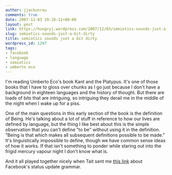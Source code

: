 ```yaml
---
author: jjackunrau
comments: true
date: 2007-12-03 19:18:11+00:00
layout: post
link: https://hungryj.wordpress.com/2007/12/03/semiotics-sounds-just-a-bit-dirty/
slug: semiotics-sounds-just-a-bit-dirty
title: semiotics sounds just a bit dirty
wordpress_id: 1297
tags:
- facebook
- language
- semiotics
- umberto eco
---
```


I'm reading Umberto Eco's book Kant and the Platypus. It's one of those books that I have to gloss over chunks as I go just because I don't have a background in eighteen languages and the history of thought. But there are loads of bits that are intriguing, so intriguing they derail me in the middle of the night when I wake up for a piss.

One of the main questions in this early section of the book is the definition of Being. He's talking about a lot of stuff in reference to how our lives are defined by language, but the thing I like best about this is the simple observation that you can't define "to be" without using it in the definition. "Being is that which makes all subsequent definitions possible to be made." It's linguistically impossible to define, though we have common sense ideas of how it works. If that isn't something to ponder while staring out into the frigid mercury vapour night I don't know what is.

And it all played together nicely when Tait sent me [this link](http://gawker.com/news/ontology/facebook-is-no-more-325155.php) about Facebook's status update grammar.
